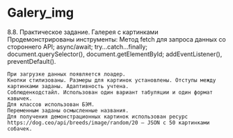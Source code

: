 # Galery_img 
 8.8. Практическое задание. Галерея с картинками
 Продемонстрированы  инструменты:
        Метод fetch для запроса данных со стороннего API;
        async/await;
        try…catch…finally;
        document.querySelector(), document.getElementById;
        addEventListener(), preventDefault().

    При загрузке данных появляется лоадер.
    Кнопки стилизованы. Размеры для картинок установлены. Отступы между картинками заданы. Адаптивность учтена.
    Соблюденкодстайл. Использован один вариант табуляции и один формат кавычек.
    Для классов использован БЭМ.
    Переменным заданы осмысленные названия. 
    Для получения демонстрационных картинок использован ресурс https://dog.ceo/api/breeds/image/random/20 — JSON с 50 картинками собачек. 
